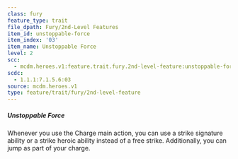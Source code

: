 ```yaml
---
class: fury
feature_type: trait
file_dpath: Fury/2nd-Level Features
item_id: unstoppable-force
item_index: '03'
item_name: Unstoppable Force
level: 2
scc:
  - mcdm.heroes.v1:feature.trait.fury.2nd-level-feature:unstoppable-force
scdc:
  - 1.1.1:7.1.5.6:03
source: mcdm.heroes.v1
type: feature/trait/fury/2nd-level-feature
---
```


##### Unstoppable Force

Whenever you use the Charge main action, you can use a strike signature ability or a strike heroic ability instead of a free strike. Additionally, you can jump as part of your charge.
